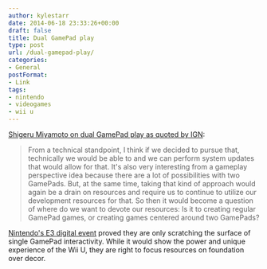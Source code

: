 ```yaml
---
author: kylestarr
date: 2014-06-18 23:33:26+00:00
draft: false
title: Dual GamePad play
type: post
url: /dual-gamepad-play/
categories:
- General
postFormat:
- Link
tags:
- nintendo
- videogames
- wii u
---
```


[Shigeru Miyamoto on dual GamePad play as quoted by IGN](http://ign.com/articles/2014/06/18/miyamoto-on-the-potential-for-dual-gamepad-wii-u-games):


<blockquote>From a technical standpoint, I think if we decided to pursue that, technically we would be able to and we can perform system updates that would allow for that. It's also very interesting from a gameplay perspective idea because there are a lot of possibilities with two GamePads. But, at the same time, taking that kind of approach would again be a drain on resources and require us to continue to utilize our development resources for that. So then it would become a question of where do we want to devote our resources: Is it to creating regular GamePad games, or creating games centered around two GamePads?</blockquote>


[Nintendo's E3 digital event](http://tsogaming.com/2014/06/10/because-its-nintendo/) proved they are only scratching the surface of single GamePad interactivity. While it would show the power and unique experience of the Wii U, they are right to focus resources on foundation over decor.
